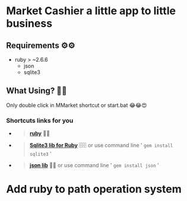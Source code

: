 # Market Cashier a little app to little business

## Requirements ⚙️⚙️
* ruby > ~2.6.6
  * json
  * sqlite3

## What Using?  📖📖
Only double click in MMarket shortcut or start.bat 😂😂😍

### Shortcuts links for you

* > [__ruby__](https://cache.ruby-lang.org/pub/ruby/2.6/ruby-2.6.6.tar.gz) 💎💎
* > [__Sqlite3 lib for Ruby__](https://rubygems.org/gems/sqlite3) 🗄️🗄️ or use command line ' `gem install sqlite3` '
* > [__json lib__](https://rubygems.org/gems/json) 🎄🎄 or use command line ' `gem install json` '

# Add ruby to path operation system 

